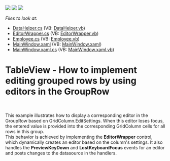 <!-- default badges list -->
![](https://img.shields.io/endpoint?url=https://codecentral.devexpress.com/api/v1/VersionRange/128653949/22.2.2%2B)
[![](https://img.shields.io/badge/Open_in_DevExpress_Support_Center-FF7200?style=flat-square&logo=DevExpress&logoColor=white)](https://supportcenter.devexpress.com/ticket/details/T192300)
[![](https://img.shields.io/badge/📖_How_to_use_DevExpress_Examples-e9f6fc?style=flat-square)](https://docs.devexpress.com/GeneralInformation/403183)
<!-- default badges end -->
<!-- default file list -->
*Files to look at*:

* [DataHelper.cs](./CS/DevExpress.Example03/DataHelper.cs) (VB: [DataHelper.vb](./VB/DevExpress.Example03/DataHelper.vb))
* [EditorWrapper.cs](./CS/DevExpress.Example03/EditorWrapper.cs) (VB: [EditorWrapper.vb](./VB/DevExpress.Example03/EditorWrapper.vb))
* [Employee.cs](./CS/DevExpress.Example03/Employee.cs) (VB: [Employee.vb](./VB/DevExpress.Example03/Employee.vb))
* [MainWindow.xaml](./CS/DevExpress.Example03/MainWindow.xaml) (VB: [MainWindow.xaml](./VB/DevExpress.Example03/MainWindow.xaml))
* [MainWindow.xaml.cs](./CS/DevExpress.Example03/MainWindow.xaml.cs) (VB: [MainWindow.xaml.vb](./VB/DevExpress.Example03/MainWindow.xaml.vb))
<!-- default file list end -->
# TableView - How to implement editing grouped rows by using editors in the GroupRow


<p> </p>
<p>This example illustrates how to display a corresponding editor in the GroupRow based on GridColumn.EditSettings. When this editor loses focus, the entered value is provided into the corresponding GridColumn cells for all rows in this group. <br />This behavior is achieved by implementing the <strong>EditorWrapper</strong> control, which dynamically creates an editor based on the column's settings. It also handles the <strong>PreviewKeyDown</strong> and <strong>LostKeyboardFocus</strong> events for an editor and posts changes to the datasource in the handlers. </p>

<br/>



